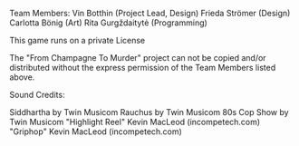 Team Members:
	Vin Botthin (Project Lead, Design)
	Frieda Strömer (Design)
	Carlotta Bönig (Art)
	Rita Gurgždaitytė (Programming)


This game runs on a private License

The "From Champagne To Murder" project can not be copied and/or distributed without the express
permission of the Team Members listed above.


Sound Credits:

Siddhartha by Twin Musicom
Rauchus by Twin Musicom
80s Cop Show by Twin Musicom
"Highlight Reel" Kevin MacLeod (incompetech.com)
"Griphop" Kevin MacLeod (incompetech.com) 